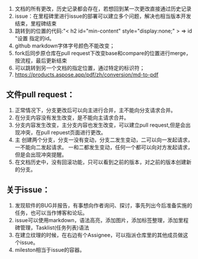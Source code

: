 1. 文档的所有更改，历史记录都会存在，若想回到某一次更改直接通过历史记录  
2. issue：在里程碑里进行issue的部署可以建立多个问题，解决也相当版本开发结束，里程碑结束  
3.  跳转到的位置的代码:"< h2 id="min-content" style="display:none;" > </h2> ⇒ id "设置 指定的id。  
4.  github markdown字体字号颜色不能改变；  
5.  fork后同步原仓库在pull request下改变base和compare的位置进行merge，按流程，最后更新结束  
6.  可以跳转到另一个文档的指定位置，通过特定的标识符；  
7.  https://products.aspose.app/pdf/zh/conversion/md-to-pdf  
  
## 文件pull request： 
1. 正常情况下，分支更改后可以向主进行合并，主不能向分支请求合并。    
2. 在分支内容没有发生改变，是不能向主请求合并。  
3. 分支内容发生改变，主分支内容也发生改变，可以建立pull request,但是会出现冲突，在pull repuest页面进行更改。
4. 主  创建两个分支，分支一没有变动，分支二发生变动，二可以向一发起请求，一不能向二发起请求。  一和二都发生变动，任何一个都可以向对方发起请求，但是会出现冲突提醒。  
5. 在文档历史中，没有回滚功能，只可以看到之前的版本，对之前的版本创建新的分支。  

## 关于issue：    
1. 发现软件的BUG并报告，有事想向作者询问、探讨，事先列出今后准备实施的任务，也可以当作博客和论坛。  
2. issue可以使用markdown，语法高亮，添加图片，添加标签整理，添加里程碑管理，Tasklist(任务列表)语法  
3. 在建立纹理的时候，在右边有个Assignee，可以指派仓库里的其他成员做这个issue。  
4. mileston相当于issue的容器。
 
 
 
